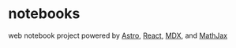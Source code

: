 # notebooks
web notebook project powered by [Astro](https://astro.build/), [React](https://react.dev/), [MDX](https://mdxjs.com/), and [MathJax](https://www.mathjax.org/)
